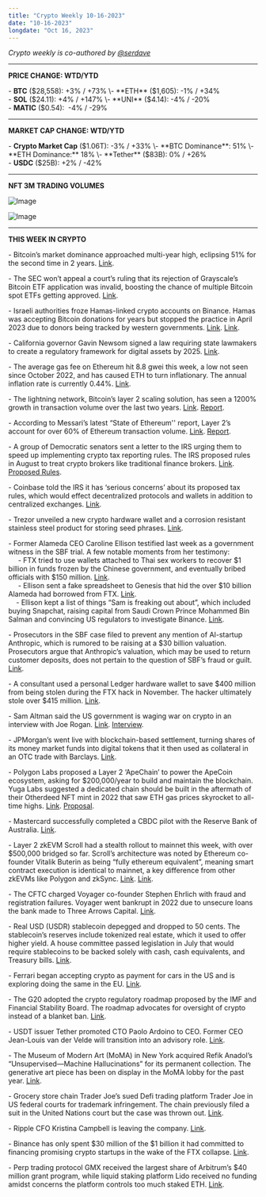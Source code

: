 ```yaml
---
title: "Crypto Weekly 10-16-2023"
date: "10-16-2023"
longdate: "Oct 16, 2023"
---
```


*Crypto weekly is co-authored by [@serdave](https://twitter.com/serdave_eth)*



---

**PRICE CHANGE: WTD/YTD**

\- **BTC** ($28,558): +3% / +73%  
\- **ETH** ($1,605): -1% / +34%  
\- **SOL** ($24.11): +4% / +147%  
\- **UNI** ($4.14): -4% / -20%  
\- **MATIC** ($0.54):  -4% / -29%



---

**MARKET CAP CHANGE: WTD/YTD**

\- **Crypto Market Cap** ($1.06T): -3% / +33%  
\- **BTC Dominance**: 51%  
\- **ETH Dominance:** 18%  
\- **Tether** ($83B): 0% / +26%  
\- **USDC** ($25B): +2% / -42%



---

**NFT 3M TRADING VOLUMES**

![Image](/images/10-16-2023-1.png)

![Image](/images/10-16-2023-2.png)

---

**THIS WEEK IN CRYPTO**

\- Bitcoin’s market dominance approached multi-year high, eclipsing 51% for the second time in 2 years. [Link](https://cointelegraph.com/news/bitcoin-dominance-3-month-high-risk-dive).   
  
\- The SEC won’t appeal a court’s ruling that its rejection of Grayscale’s Bitcoin ETF application was invalid, boosting the chance of multiple Bitcoin spot ETFs getting approved. [Link](https://www.coindesk.com/policy/2023/10/13/sec-reportedly-decides-not-to-appeal-its-bitcoin-etf-court-loss-against-grayscale/).   
  
\- Israeli authorities froze Hamas-linked crypto accounts on Binance. Hamas was accepting Bitcoin donations for years but stopped the practice in April 2023 due to donors being tracked by western governments. [Link](https://www.coindesk.com/policy/2023/10/10/hamas-linked-crypto-accounts-frozen-by-israeli-police-with-binances-help-report/). [Link](https://www.reuters.com/world/middle-east/hamas-armed-wing-announces-suspension-bitcoin-fundraising-2023-04-28/).   
  
\- California governor Gavin Newsom signed a law requiring state lawmakers to create a regulatory framework for digital assets by 2025. [Link](https://twitter.com/eleanorterrett?s=43).   
  
\- The average gas fee on Ethereum hit 8.8 gwei this week, a low not seen since October 2022, and has caused ETH to turn inflationary. The annual inflation rate is currently 0.44%. [Link](https://decrypt.co/201001/ethereum-gas-fees-hits-new-low2023-defi-nft-activity-drops).  
  
\- The lightning network, Bitcoin’s layer 2 scaling solution, has seen a 1200% growth in transaction volume over the last two years. [Link](https://decrypt.co/200923/shocking-growth-lightning-network-river-financial-analyst). [Report](https://river.com/learn/files/river-lightning-report-2023.pdf).  
  
\- According to Messari’s latest “State of Ethereum'' report, Layer 2’s account for over 60% of Ethereum transaction volume. [Link](https://decrypt.co/200820/layer-2-majority-ethereum-transactions-messari). [Report](https://messari.io/report/state-of-ethereum-q3-2023).  
  
\- A group of Democratic senators sent a letter to the IRS urging them to speed up implementing crypto tax reporting rules. The IRS proposed rules in August to treat crypto brokers like traditional finance brokers. [Link](https://www.theblock.co/post/256033/democratic-senators-tell-irs-to-speed-up-crypto-tax-reporting-rules). [Proposed Rules](https://public-inspection.federalregister.gov/2023-17565.pdf).  
  
\- Coinbase told the IRS it has ‘serious concerns’ about its proposed tax rules, which would effect decentralized protocols and wallets in addition to centralized exchanges. [Link](https://finance.yahoo.com/news/coinbase-sounds-alarm-irs-crypto-210000345.html).  
  
\- Trezor unveiled a new crypto hardware wallet and a corrosion resistant stainless steel product for storing seed phrases. [Link](https://www.coindesk.com/business/2023/10/12/trezor-unveils-new-hardware-wallets-corrosion-resistant-keep-metal-for-recovery/).   
  
\- Former Alameda CEO Caroline Ellison testified last week as a government witness in the SBF trial. A few notable moments from her testimony:  
     \- FTX tried to use wallets attached to Thai sex workers to recover $1 billion in funds frozen by the Chinese government, and eventually bribed officials with $150 million. [Link](https://decrypt.co/201038/ftx-thai-prostitutes-chinese-bribes-caroline-ellison).   
     \- Ellison sent a fake spreadsheet to Genesis that hid the over $10 billion Alameda had borrowed from FTX. [Link](https://www.bloomberg.com/news/articles/2023-10-13/sam-bankman-fried-ftx-fraud-trial-audio-photos-and-messages-used-as-evidence).   
    \- Ellison kept a list of things “Sam is freaking out about”, which included buying Snapchat, raising capital from Saudi Crown Prince Mohammed Bin Salman and convincing US regulators to investigate Binance. [Link](https://www.theblock.co/post/256017/caroline-ellison-tells-court-that-sam-bankman-fried-wanted-to-buy-snapchat-reports).   
  
\- Prosecutors in the SBF case filed to prevent any mention of AI-startup Anthropic, which is rumored to be raising at a $30 billion valuation. Prosecutors argue that Anthropic’s valuation, which may be used to return customer deposits, does not pertain to the question of SBF’s fraud or guilt. [Link](https://www.ccn.com/news/sam-bankman-fried-blocked-discussing-ftx-anthropic-investment/).   
  
\- A consultant used a personal Ledger hardware wallet to save $400 million from being stolen during the FTX hack in November. The hacker ultimately stole over $415 million. [Link](https://www.wired.com/story/ftx-1-billion-crypto-heist/).   
  
\- Sam Altman said the US government is waging war on crypto in an interview with Joe Rogan. [Link](https://www.theblock.co/post/255467/worldcoin-sam-altman-us-gov-war-on-crypto-bitcoin). [Interview](https://ogjre.com/episode/2044-sam-altman).  
  
\- JPMorgan’s went live with blockchain-based settlement, turning shares of its money market funds into digital tokens that it then used as collateral in an OTC trade with Barclays. [Link](https://www.bloomberg.com/news/articles/2023-10-11/jpmorgan-jpm-launches-blockchain-settlement-in-blackrock-barclays-trade).   
  
\- Polygon Labs proposed a Layer 2 ‘ApeChain’ to power the ApeCoin ecosystem, asking for $200,000/year to build and maintain the blockchain. Yuga Labs suggested a dedicated chain should be built in the aftermath of their Otherdeed NFT mint in 2022 that saw ETH gas prices skyrocket to all-time highs. [Link](https://thedefiant.io/polygon-l2-proposal-roils-apecoin-community). [Proposal](https://forum.apecoin.com/t/aip-idea-apechain-a-zk-powered-polygon-layer-2-to-support-apecoin-growth/19308).   
  
\- Mastercard successfully completed a CBDC pilot with the Reserve Bank of Australia. [Link](https://cointelegraph.com/news/mastercard-announces-successful-wrapped-cbdc-blockchain-trial-results).   
  
\- Layer 2 zkEVM Scroll had a stealth rollout to mainnet this week, with over $500,000 bridged so far. Scroll’s architecture was noted by Ethereum co-founder Vitalik Buterin as being “fully ethereum equivalent”, meaning smart contract execution is identical to mainnet, a key difference from other zkEVMs like Polygon and zkSync. [Link](https://www.theblock.co/post/256095/layer-2-zkevm-scroll-appears-to-have-gone-live-on-mainnet-500000-bridged-so-far). [Link](https://vitalik.ca/general/2022/08/04/zkevm.html).   
  
\- The CFTC charged Voyager co-founder Stephen Ehrlich with fraud and registration failures. Voyager went bankrupt in 2022 due to unsecure loans the bank made to Three Arrows Capital. [Link](https://www.cftc.gov/PressRoom/PressReleases/8805-23).   
  
\- Real USD (USDR) stablecoin depegged and dropped to 50 cents. The stablecoin’s reserves include tokenized real estate, which it used to offer higher yield. A house committee passed legislation in July that would require stablecoins to be backed solely with cash, cash equivalents, and Treasury bills. [Link](https://decrypt.co/201077/usdr-depeg-rebasing-stablecoin-yield-drops-to-50-cents).   
  
\- Ferrari began accepting crypto as payment for cars in the US and is exploring doing the same in the EU. [Link](https://www.reuters.com/business/autos-transportation/ferrari-accept-crypto-payment-its-cars-us-2023-10-14/).   
  
\- The G20 adopted the crypto regulatory roadmap proposed by the IMF and Financial Stability Board. The roadmap advocates for oversight of crypto instead of a blanket ban. [Link](https://cointelegraph.com/news/crypto-regulation-g20-adopts-imf-fsb-synthesis-paper).   
  
\- USDT issuer Tether promoted CTO Paolo Ardoino to CEO. Former CEO Jean-Louis van der Velde will transition into an advisory role. [Link](https://www.coindesk.com/business/2023/10/13/tether-promotes-paolo-ardoino-to-ceo/).   
  
\- The Museum of Modern Art (MoMA) in New York acquired Refik Anadol’s “Unsupervised—Machine Hallucinations” for its permanent collection. The generative art piece has been on display in the MoMA lobby for the past year. [Link](https://decrypt.co/201025/despite-pushback-moma-acquires-unsupervised-generative-ai-artwork).   
  
\- Grocery store chain Trader Joe’s sued Defi trading platform Trader Joe in US federal courts for trademark infringement. The chain previously filed a suit in the United Nations court but the case was thrown out. [Link](https://decrypt.co/200862/trader-joes-wants-all-profits-in-copyright-lawsuit-against-trader-joe-defi-platform).   
  
\- Ripple CFO Kristina Campbell is leaving the company. [Link](https://blockworks.co/news/ripple-cfo-departure-c-suite-replacement-kristina-smith).   
  
\- Binance has only spent $30 million of the $1 billion it had committed to financing promising crypto startups in the wake of the FTX collapse. [Link](https://www.bloomberg.com/news/articles/2023-10-10/binance-s-1-billion-plan-to-save-crypto-after-ftx-has-quietly-fizzled-out).   
  
\- Perp trading protocol GMX received the largest share of Arbitrum’s $40 million grant program, while liquid staking platform Lido received no funding amidst concerns the platform controls too much staked ETH. [Link](https://www.coindesk.com/tech/2023/10/13/perpetual-trading-protocol-gmx-bags-biggest-chunk-of-40m-arbitrum-grant).